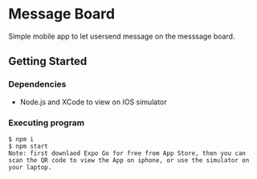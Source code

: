 # Message Board

Simple mobile app to let usersend message on the messsage board.



## Getting Started

### Dependencies

* Node.js and XCode to view on IOS simulator

### Executing program

```
$ npm i
$ npm start
Note: first downlaod Expo Go for free from App Store, then you can scan the QR code to view the App on iphone, or use the simulator on your laptop.
```


